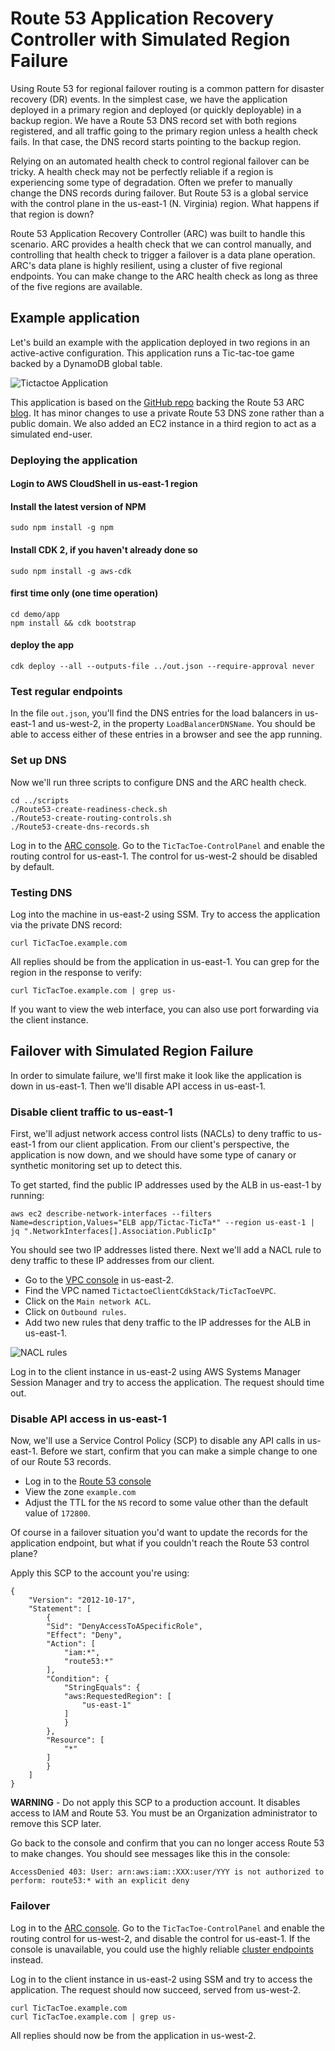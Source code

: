 # Route 53 Application Recovery Controller with Simulated Region Failure

Using Route 53 for regional failover routing is a common pattern for disaster recovery (DR) events.  In the simplest case, we have the application deployed in a primary region and deployed (or quickly deployable) in a backup region.  We have a Route 53 DNS record set with both regions registered, and all traffic going to the primary region unless a health check fails.  In that case, the DNS record starts pointing to the backup region.

Relying on an automated health check to control regional failover can be tricky.  A health check may not be perfectly reliable if a region is experiencing some type of degradation.  Often we prefer to manually change the DNS records during failover.  But Route 53 is a global service with the control plane in the us-east-1 (N. Virginia) region.  What happens if that region is down?

Route 53 Application Recovery Controller (ARC) was built to handle this scenario.  ARC provides a health check that we can control manually, and controlling that health check to trigger a failover is a data plane operation.  ARC's data plane is highly resilient, using a cluster of five regional endpoints.  You can make change to the ARC health check as long as three of the five regions are available.

## Example application

Let's build an example with the application deployed in two regions in an active-active configuration.  This application runs a Tic-tac-toe game backed by a DynamoDB global table.

![Tictactoe Application](diagrams/ttc-app.png)

This application is based on the [GitHub repo](https://github.com/sebsto/tictactoe-cdk) backing the Route 53 ARC [blog](https://aws.amazon.com/blogs/aws/amazon-route-53-application-recovery-controller/).  It has minor changes to use a private Route 53 DNS zone rather than a public domain.  We also added an EC2 instance in a third region to act as a simulated end-user.

### Deploying the application

#### Login to AWS CloudShell in us-east-1 region

#### Install the latest version of NPM 

    sudo npm install -g npm 

#### Install CDK 2, if you haven't already done so 
    
    sudo npm install -g aws-cdk

#### first time only (one time operation)

    cd demo/app
    npm install && cdk bootstrap 

#### deploy the app 

    cdk deploy --all --outputs-file ../out.json --require-approval never

### Test regular endpoints

In the file `out.json`, you'll find the DNS entries for the load balancers in us-east-1 and us-west-2, in the property `LoadBalancerDNSName`.  You should be able to access either of these entries in a browser and see the app running.

### Set up DNS

Now we'll run three scripts to configure DNS and the ARC health check.

    cd ../scripts
    ./Route53-create-readiness-check.sh
    ./Route53-create-routing-controls.sh
    ./Route53-create-dns-records.sh

Log in to the [ARC console](https://us-west-2.console.aws.amazon.com/route53recovery/home#/recovery-control/home).  Go to the `TicTacToe-ControlPanel` and enable the routing control for us-east-1.  The control for us-west-2 should be disabled by default.

### Testing DNS

Log into the machine in us-east-2 using SSM.  Try to access the application via the private DNS record:

    curl TicTacToe.example.com

All replies should be from the application in us-east-1.  You can grep for the region in the response to verify:

    curl TicTacToe.example.com | grep us-

If you want to view the web interface, you can also use port forwarding via the client instance.

## Failover with Simulated Region Failure

In order to simulate failure, we'll first make it look like the application is down in us-east-1.  Then we'll disable API access in us-east-1. 

### Disable client traffic to us-east-1

First, we'll adjust network access control lists (NACLs) to deny traffic to us-east-1 from our client application.  From our client's perspective, the application is now down, and we should have some type of canary or synthetic monitoring set up to detect this.

To get started, find the public IP addresses used by the ALB in us-east-1 by running:

    aws ec2 describe-network-interfaces --filters Name=description,Values="ELB app/Tictac-TicTa*" --region us-east-1 | jq ".NetworkInterfaces[].Association.PublicIp"

You should see two IP addresses listed there.  Next we'll add a NACL rule to deny traffic to these IP addresses from our client.

* Go to the [VPC console](https://us-east-2.console.aws.amazon.com/vpc/home?region=us-east-2#) in us-east-2.
* Find the VPC named `TictactoeClientCdkStack/TicTacToeVPC`.
* Click on the `Main network ACL`.
* Click on `Outbound rules`.
* Add two new rules that deny traffic to the IP addresses for the ALB in us-east-1.

![NACL rules](diagrams/nacl.png)

Log in to the client instance in us-east-2 using AWS Systems Manager Session Manager and try to access the application.  The request should time out.

### Disable API access in us-east-1

Now, we'll use a Service Control Policy (SCP) to disable any API calls in us-east-1.  Before we start, confirm that you can make a simple change to one of our Route 53 records.  

* Log in to the [Route 53 console](https://console.aws.amazon.com/route53/v2/hostedzones#)
* View the zone `example.com`
* Adjust the TTL for the `NS` record to some value other than the default value of `172800`.

Of course in a failover situation you'd want to update the records for the application endpoint, but what if you couldn't reach the Route 53 control plane?

Apply this SCP to the account you're using:

    {
        "Version": "2012-10-17",
        "Statement": [
            {
            "Sid": "DenyAccessToASpecificRole",
            "Effect": "Deny",
            "Action": [
                "iam:*",
                "route53:*"
            ],
            "Condition": {
                "StringEquals": {
                "aws:RequestedRegion": [
                    "us-east-1"
                ]
                }
            },
            "Resource": [
                "*"
            ]
            }
        ]
    }

**WARNING** - Do not apply this SCP to a production account.  It disables access to IAM and Route 53.  You must be an Organization administrator to remove this SCP later.

Go back to the console and confirm that you can no longer access Route 53 to make changes.  You should see messages like this in the console:

    AccessDenied 403: User: arn:aws:iam::XXX:user/YYY is not authorized to perform: route53:* with an explicit deny

### Failover

Log in to the [ARC console](https://us-west-2.console.aws.amazon.com/route53recovery/home#/recovery-control/home).  Go to the `TicTacToe-ControlPanel` and enable the routing control for us-west-2, and disable the control for us-east-1.  If the console is unavailable, you could use the highly reliable [cluster endpoints](https://docs.aws.amazon.com/r53recovery/latest/dg/route53-arc-best-practices.html) instead.

Log in to the client instance in us-east-2 using SSM and try to access the application.  The request should now succeed, served from us-west-2.

    curl TicTacToe.example.com
    curl TicTacToe.example.com | grep us-

All replies should now be from the application in us-west-2.  
